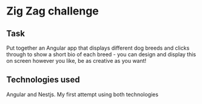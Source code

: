 ﻿# Zig Zag challenge
 
 ## Task
 
Put together an Angular app that displays different dog breeds and clicks through to show a short bio of each breed - you can design and display this on screen however you like, be as creative as you want!

## Technologies used
 
Angular and Nestjs. My first attempt using both technologies 
 
 
